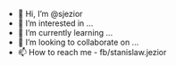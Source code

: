 - 👋 Hi, I’m @sjezior
- 👀 I’m interested in ...
- 🌱 I’m currently learning ...
- 💞️ I’m looking to collaborate on ...
- 📫 How to reach me - fb/stanislaw.jezior

<!---
sjezior/sjezior is a ✨ special ✨ repository because its `README.md` (this file) appears on your GitHub profile.
You can click the Preview link to take a look at your changes.
--->
